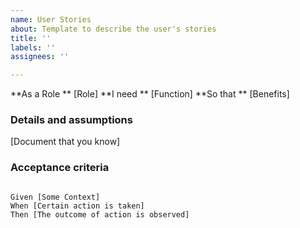 ```yaml
---
name: User Stories
about: Template to describe the user's stories
title: ''
labels: ''
assignees: ''

---
```


**As a Role ** [Role]
**I need ** [Function]
**So that ** [Benefits]

### Details and assumptions
[Document that you know]

### Acceptance criteria
``` Gherkin

Given [Some Context]
When [Certain action is taken]
Then [The outcome of action is observed]

```
